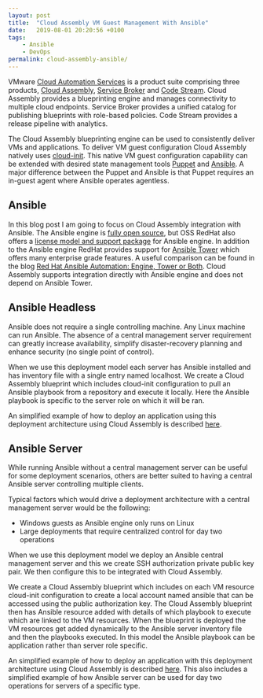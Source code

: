 ```yaml
---
layout: post
title:  "Cloud Assembly VM Guest Management With Ansible"
date:   2019-08-01 20:20:56 +0100
tags:
    - Ansible
    - DevOps
permalink: cloud-assembly-ansible/
---
```

VMware [Cloud Automation Services](https://cloud.vmware.com/cloud-automation-services) is a product suite comprising three products, [Cloud Assembly](https://cloud.vmware.com/cloud-assembly), [Service Broker](https://cloud.vmware.com/service-broker) and [Code Stream](https://cloud.vmware.com/code-stream). Cloud Assembly provides a blueprinting engine and manages connectivity to multiple cloud endpoints. Service Broker provides a unified catalog for publishing blueprints with role-based policies. Code Stream provides a release pipeline with analytics.

The Cloud Assembly blueprinting engine can be used to consistently deliver VMs and applications.  To deliver VM guest configuration Cloud Assembly natively uses [cloud-init](https://cloudinit.readthedocs.io/en/latest/). This native VM guest configuration capability can be extended with desired state management tools [Puppet](https://puppet.com/) and [Ansible](https://www.ansible.com/). A major difference between the Puppet and Ansible is that Puppet requires an in-guest agent where Ansible operates agentless.

## Ansible
In this blog post I am going to focus on Cloud Assembly integration with Ansible.  The Ansible engine is [fully open source](https://github.com/ansible/ansible), but OSS RedHat also offers a [license model and support package](https://www.ansible.com/products/engine) for Ansible engine. In addition to the Ansible engine RedHat provides support for [Ansible Tower](https://www.ansible.com/products/tower) which offers many enterprise grade features. A useful comparison can be found in the blog [Red Hat Ansible Automation: Engine, Tower or Both](https://www.ansible.com/blog/red-hat-ansible-automation-engine-vs-tower). Cloud Assembly supports integration directly with Ansible engine and does not depend on Ansible Tower.

## Ansible Headless
Ansible does not require a single controlling machine. Any Linux machine can run Ansible. The absence of a central management server requirement can greatly increase availability, simplify disaster-recovery planning and enhance security (no single point of control).

When we use this deployment model each server has Ansible installed and has inventory file with a single entry named localhost. We create a Cloud Assembly blueprint which includes cloud-init configuration to pull an Ansible playbook from a repository and execute it locally. Here the Ansible playbook is specific to the server role on which it will be ran.

An simplified example of how to deploy an application using this deployment architecture using Cloud Assembly is described [here](https://github.com/darrylcauldwell/titoAnsibleHeadless).

## Ansible Server
While running Ansible without a central management server can be useful for some deployment scenarios, others are better suited to having a central Ansible server controlling multiple clients.

Typical factors which would drive a deployment architecture with a central management server would be the following:

* Windows guests as Ansible engine only runs on Linux
* Large deployments that require centralized control for day two operations

When we use this deployment model we deploy an Ansible central management server and this we create SSH authorization private public key pair. We then configure this to be integrated with Cloud Assembly.

We create a Cloud Assembly blueprint which includes on each VM resource cloud-init configuration to create a local account named ansible that can be accessed using the public authorization key. The Cloud Assembly blueprint then has Ansible resource added with details of which playbook to execute which are linked to the VM resources. When the blueprint is deployed the VM resources get added dynamically to the Ansible server inventory file and then the playbooks executed. In this model the Ansible playbook can be application rather than server role specific.

An simplified example of how to deploy an application with this deployment architecture using Cloud Assembly is described [here](https://github.com/darrylcauldwell/titoAnsible).  This also includes a simplified example of how Ansible server can be used for day two operations for servers of a specific type.
